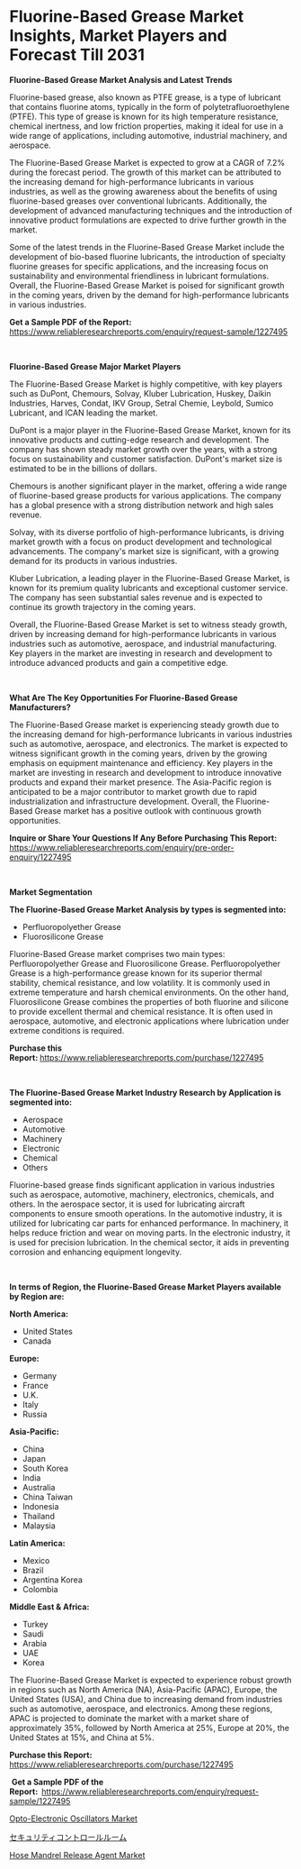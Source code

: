 <p><h1>Fluorine-Based Grease Market Insights, Market Players and Forecast Till 2031</h1></p><p><strong>Fluorine-Based Grease Market Analysis and Latest Trends</strong></p>
<p><p>Fluorine-based grease, also known as PTFE grease, is a type of lubricant that contains fluorine atoms, typically in the form of polytetrafluoroethylene (PTFE). This type of grease is known for its high temperature resistance, chemical inertness, and low friction properties, making it ideal for use in a wide range of applications, including automotive, industrial machinery, and aerospace.</p><p>The Fluorine-Based Grease Market is expected to grow at a CAGR of 7.2% during the forecast period. The growth of this market can be attributed to the increasing demand for high-performance lubricants in various industries, as well as the growing awareness about the benefits of using fluorine-based greases over conventional lubricants. Additionally, the development of advanced manufacturing techniques and the introduction of innovative product formulations are expected to drive further growth in the market.</p><p>Some of the latest trends in the Fluorine-Based Grease Market include the development of bio-based fluorine lubricants, the introduction of specialty fluorine greases for specific applications, and the increasing focus on sustainability and environmental friendliness in lubricant formulations. Overall, the Fluorine-Based Grease Market is poised for significant growth in the coming years, driven by the demand for high-performance lubricants in various industries.</p></p>
<p><strong>Get a Sample PDF of the Report:&nbsp;</strong> <a href="https://www.reliableresearchreports.com/enquiry/request-sample/1227495">https://www.reliableresearchreports.com/enquiry/request-sample/1227495</a></p>
<p>&nbsp;</p>
<p><strong>Fluorine-Based Grease Major Market Players</strong></p>
<p><p>The Fluorine-Based Grease Market is highly competitive, with key players such as DuPont, Chemours, Solvay, Kluber Lubrication, Huskey, Daikin Industries, Harves, Condat, IKV Group, Setral Chemie, Leybold, Sumico Lubricant, and ICAN leading the market.</p><p>DuPont is a major player in the Fluorine-Based Grease Market, known for its innovative products and cutting-edge research and development. The company has shown steady market growth over the years, with a strong focus on sustainability and customer satisfaction. DuPont's market size is estimated to be in the billions of dollars.</p><p>Chemours is another significant player in the market, offering a wide range of fluorine-based grease products for various applications. The company has a global presence with a strong distribution network and high sales revenue.</p><p>Solvay, with its diverse portfolio of high-performance lubricants, is driving market growth with a focus on product development and technological advancements. The company's market size is significant, with a growing demand for its products in various industries.</p><p>Kluber Lubrication, a leading player in the Fluorine-Based Grease Market, is known for its premium quality lubricants and exceptional customer service. The company has seen substantial sales revenue and is expected to continue its growth trajectory in the coming years.</p><p>Overall, the Fluorine-Based Grease Market is set to witness steady growth, driven by increasing demand for high-performance lubricants in various industries such as automotive, aerospace, and industrial manufacturing. Key players in the market are investing in research and development to introduce advanced products and gain a competitive edge.</p></p>
<p>&nbsp;</p>
<p><strong>What Are The Key Opportunities For Fluorine-Based Grease Manufacturers?</strong></p>
<p><p>The Fluorine-Based Grease market is experiencing steady growth due to the increasing demand for high-performance lubricants in various industries such as automotive, aerospace, and electronics. The market is expected to witness significant growth in the coming years, driven by the growing emphasis on equipment maintenance and efficiency. Key players in the market are investing in research and development to introduce innovative products and expand their market presence. The Asia-Pacific region is anticipated to be a major contributor to market growth due to rapid industrialization and infrastructure development. Overall, the Fluorine-Based Grease market has a positive outlook with continuous growth opportunities.</p></p>
<p><strong>Inquire or Share Your Questions If Any Before Purchasing This Report:</strong> <a href="https://www.reliableresearchreports.com/enquiry/pre-order-enquiry/1227495">https://www.reliableresearchreports.com/enquiry/pre-order-enquiry/1227495</a></p>
<p>&nbsp;</p>
<p><strong>Market Segmentation</strong></p>
<p><strong>The Fluorine-Based Grease Market Analysis by types is segmented into:</strong></p>
<p><ul><li>Perfluoropolyether Grease</li><li>Fluorosilicone Grease</li></ul></p>
<p><p>Fluorine-Based Grease market comprises two main types: Perfluoropolyether Grease and Fluorosilicone Grease. Perfluoropolyether Grease is a high-performance grease known for its superior thermal stability, chemical resistance, and low volatility. It is commonly used in extreme temperature and harsh chemical environments. On the other hand, Fluorosilicone Grease combines the properties of both fluorine and silicone to provide excellent thermal and chemical resistance. It is often used in aerospace, automotive, and electronic applications where lubrication under extreme conditions is required.</p></p>
<p><strong>Purchase this Report:&nbsp;</strong><a href="https://www.reliableresearchreports.com/purchase/1227495">https://www.reliableresearchreports.com/purchase/1227495</a></p>
<p>&nbsp;</p>
<p><strong>The Fluorine-Based Grease Market Industry Research by Application is segmented into:</strong></p>
<p><ul><li>Aerospace</li><li>Automotive</li><li>Machinery</li><li>Electronic</li><li>Chemical</li><li>Others</li></ul></p>
<p><p>Fluorine-based grease finds significant application in various industries such as aerospace, automotive, machinery, electronics, chemicals, and others. In the aerospace sector, it is used for lubricating aircraft components to ensure smooth operations. In the automotive industry, it is utilized for lubricating car parts for enhanced performance. In machinery, it helps reduce friction and wear on moving parts. In the electronic industry, it is used for precision lubrication. In the chemical sector, it aids in preventing corrosion and enhancing equipment longevity.</p></p>
<p>&nbsp;</p>
<p><strong>In terms of Region, the Fluorine-Based Grease Market Players available by Region are:</strong></p>
<p>
    <p> <strong> North America: </strong>
        <ul>
            <li>United States</li>
            <li>Canada</li>
        </ul>
        </p> 
    <p> <strong> Europe: </strong>
        <ul>
            <li>Germany</li>
            <li>France</li>
            <li>U.K.</li>
            <li>Italy</li>
            <li>Russia</li>
        </ul>
        </p> 
    <p> <strong> Asia-Pacific: </strong>
        <ul>
            <li>China</li>
            <li>Japan</li>
            <li>South Korea</li>
            <li>India</li>
            <li>Australia</li>
            <li>China Taiwan</li>
            <li>Indonesia</li>
            <li>Thailand</li>
            <li>Malaysia</li>
        </ul>
        </p> 
    <p> <strong> Latin America: </strong>
        <ul>
            <li>Mexico</li>
            <li>Brazil</li>
            <li>Argentina Korea</li>
            <li>Colombia</li>
        </ul>
        </p> 
    <p> <strong> Middle East & Africa: </strong>
        <ul>
            <li>Turkey</li>
            <li>Saudi</li>
            <li>Arabia</li>
            <li>UAE</li>
            <li>Korea</li>
        </ul>
    </p>
    </p>
<p><p>The Fluorine-Based Grease Market is expected to experience robust growth in regions such as North America (NA), Asia-Pacific (APAC), Europe, the United States (USA), and China due to increasing demand from industries such as automotive, aerospace, and electronics. Among these regions, APAC is projected to dominate the market with a market share of approximately 35%, followed by North America at 25%, Europe at 20%, the United States at 15%, and China at 5%.</p></p>
<p><strong>Purchase this Report: </strong><a href="https://www.reliableresearchreports.com/purchase/1227495">https://www.reliableresearchreports.com/purchase/1227495</a></p>
<p>&nbsp;<strong>Get a Sample PDF of the Report:&nbsp;&nbsp;</strong><a href="https://www.reliableresearchreports.com/enquiry/request-sample/1227495">https://www.reliableresearchreports.com/enquiry/request-sample/1227495</a></p>
<p><strong></strong></p>
<p><p><a href="https://github.com/joannagoyvaerts/Market-Research-Report-List-1/blob/main/opto-electronic-oscillators-market.md">Opto-Electronic Oscillators Market</a></p><p><a href="https://medium.com/@melliestracke2023/%E3%82%BB%E3%82%AD%E3%83%A5%E3%83%AA%E3%83%86%E3%82%A3%E3%82%B3%E3%83%B3%E3%83%88%E3%83%AD%E3%83%BC%E3%83%AB%E3%83%AB%E3%83%BC%E3%83%A0%E3%81%AE%E5%B8%82%E5%A0%B4%E5%B1%95%E6%9C%9B-%E6%A5%AD%E7%95%8C%E6%A6%82%E8%A6%81%E3%81%A8%E4%BA%88%E6%B8%AC-2024%E5%B9%B4%E3%81%8B%E3%82%892031%E5%B9%B4-a7b409c57f1f">セキュリティコントロールルーム</a></p><p><a href="https://github.com/lubmix/Market-Research-Report-List-1/blob/main/hose-mandrel-release-agent-market.md">Hose Mandrel Release Agent Market</a></p></p>